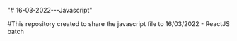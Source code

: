 "# 16-03-2022---Javascript" 

#This repository created to share the javascript file to 16/03/2022  - ReactJS batch
